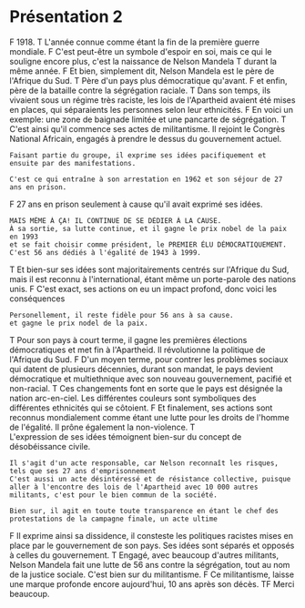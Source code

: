 # Présentation 2
F
    1918.
T
    L'année connue comme étant la fin de la première guerre mondiale.
F
    C'est peut-être un symbole d'espoir en soi, mais ce qui le souligne encore plus, c'est la naissance de Nelson Mandela
T
    durant la même année.
F
    Et bien, simplement dit, Nelson Mandela est le père de l'Afrique du Sud.
T
    Père d'un pays plus démocratique qu'avant.
F
    et enfin, père de la bataille contre la ségrégation raciale.
T
    Dans son temps, ils vivaient sous un régime très raciste, les lois de l'Apartheid avaient été mises en places, qui séparaients les personnes selon leur ethnicités.
F
    En voici un exemple: une zone de baignade limitée et une pancarte de ségrégation.
T
    C'est ainsi qu'il commence ses actes de militantisme.
    Il rejoint le Congrès National Africain, engagés à prendre le dessus du gouvernement actuel.

    Faisant partie du groupe, il exprime ses idées pacifiquement et ensuite par des manifestations.

    C'est ce qui entraîne à son arrestation en 1962 et son séjour de 27 ans en prison. 
F
    27 ans en prison seulement à cause qu'il avait exprimé ses idées.

    MAIS MÊME À ÇA! IL CONTINUE DE SE DÉDIER À LA CAUSE.
    À sa sortie, sa lutte continue, et il gagne le prix nobel de la paix en 1993
    et se fait choisir comme président, le PREMIER ÉLU DÉMOCRATIQUEMENT.
    C'est 56 ans dédiés à l'égalité de 1943 à 1999.
T
    Et bien-sur ses idées sont majoritairements centrés sur l'Afrique du Sud, mais il est reconnu à l'international, étant même un porte-parole des nations unis.
F
    C'est exact, ses actions on eu un impact profond, 
    donc voici les conséquences
    
    Personellement, il reste fidèle pour 56 ans à sa cause.
    et gagne le prix nodel de la paix.
T
    Pour son pays à court terme, il gagne les premières élections démocratiques et met fin à l'Apartheid.
    Il révolutionne la politique de l'Afrique du Sud.
F 
    D'un moyen terme, pour contrer les problèmes sociaux qui datent de plusieurs décennies, durant son mandat, le pays devient démocratique et multiethnique avec son nouveau gouvernement, pacifié et non-racial.
T
    Ces changements font en sorte que le pays est désignée la nation arc-en-ciel. Les différentes couleurs sont symboliques des différentes ethnicités qui se côtoient.
F
    Et finalement, ses actions sont reconnus mondialement comme étant une lutte pour les droits de l'homme de l'égalité. Il prône également la non-violence.
T   
    L'expression de ses idées témoignent bien-sur du concept de désobéissance civile.
    
    Il s'agit d'un acte responsable, car Nelson reconnaît les risques,
    tels que ses 27 ans d'emprisonnement
    C'est aussi un acte désintéressé et de résistance collective, puisque aller à l'encontre des lois de l'Apartheid avec 10 000 autres militants, c'est pour le bien commun de la société.

    Bien sur, il agit en toute toute transparence en étant le chef des protestations de la campagne finale, un acte ultime 
F
    Il exprime ainsi sa dissidence, il consteste les politiques racistes mises en place par le gouvernement de son pays. Ses idées sont séparés et opposés à celles du gouvernement.
T
    Engagé, avec beaucoup d'autres militants, Nelson Mandela fait une lutte de 56 ans contre la ségrégation, tout au nom de la justice sociale. C'est bien sur du militantisme.
F
    Ce militantisme, laisse une marque profonde encore aujourd'hui, 10 ans après son décès.
TF
    Merci beaucoup.
